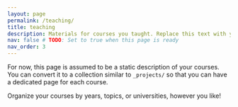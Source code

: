 ```yaml
---
layout: page
permalink: /teaching/
title: teaching
description: Materials for courses you taught. Replace this text with your description.
nav: false # TODO: Set to true when this page is ready
nav_order: 3
---
```


For now, this page is assumed to be a static description of your courses. You can convert it to a collection similar to `_projects/` so that you can have a dedicated page for each course.

Organize your courses by years, topics, or universities, however you like!
